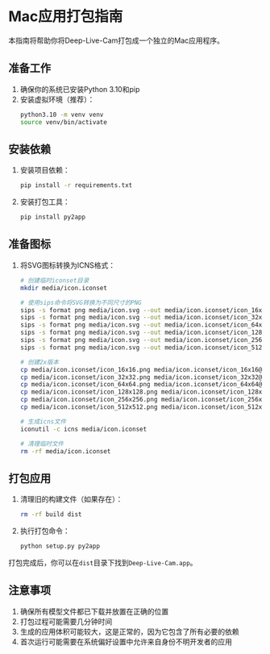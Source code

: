 # Mac应用打包指南

本指南将帮助你将Deep-Live-Cam打包成一个独立的Mac应用程序。

## 准备工作

1. 确保你的系统已安装Python 3.10和pip
2. 安装虚拟环境（推荐）：
   ```bash
   python3.10 -m venv venv
   source venv/bin/activate
   ```

## 安装依赖

1. 安装项目依赖：
   ```bash
   pip install -r requirements.txt
   ```

2. 安装打包工具：
   ```bash
   pip install py2app
   ```

## 准备图标

1. 将SVG图标转换为ICNS格式：
   ```bash
   # 创建临时iconset目录
   mkdir media/icon.iconset
   
   # 使用sips命令将SVG转换为不同尺寸的PNG
   sips -s format png media/icon.svg --out media/icon.iconset/icon_16x16.png -z 16 16
   sips -s format png media/icon.svg --out media/icon.iconset/icon_32x32.png -z 32 32
   sips -s format png media/icon.svg --out media/icon.iconset/icon_64x64.png -z 64 64
   sips -s format png media/icon.svg --out media/icon.iconset/icon_128x128.png -z 128 128
   sips -s format png media/icon.svg --out media/icon.iconset/icon_256x256.png -z 256 256
   sips -s format png media/icon.svg --out media/icon.iconset/icon_512x512.png -z 512 512
   
   # 创建2x版本
   cp media/icon.iconset/icon_16x16.png media/icon.iconset/icon_16x16@2x.png
   cp media/icon.iconset/icon_32x32.png media/icon.iconset/icon_32x32@2x.png
   cp media/icon.iconset/icon_64x64.png media/icon.iconset/icon_64x64@2x.png
   cp media/icon.iconset/icon_128x128.png media/icon.iconset/icon_128x128@2x.png
   cp media/icon.iconset/icon_256x256.png media/icon.iconset/icon_256x256@2x.png
   cp media/icon.iconset/icon_512x512.png media/icon.iconset/icon_512x512@2x.png
   
   # 生成icns文件
   iconutil -c icns media/icon.iconset
   
   # 清理临时文件
   rm -rf media/icon.iconset
   ```

## 打包应用

1. 清理旧的构建文件（如果存在）：
   ```bash
   rm -rf build dist
   ```

2. 执行打包命令：
   ```bash
   python setup.py py2app
   ```

打包完成后，你可以在`dist`目录下找到`Deep-Live-Cam.app`。

## 注意事项

1. 确保所有模型文件都已下载并放置在正确的位置
2. 打包过程可能需要几分钟时间
3. 生成的应用体积可能较大，这是正常的，因为它包含了所有必要的依赖
4. 首次运行可能需要在系统偏好设置中允许来自身份不明开发者的应用